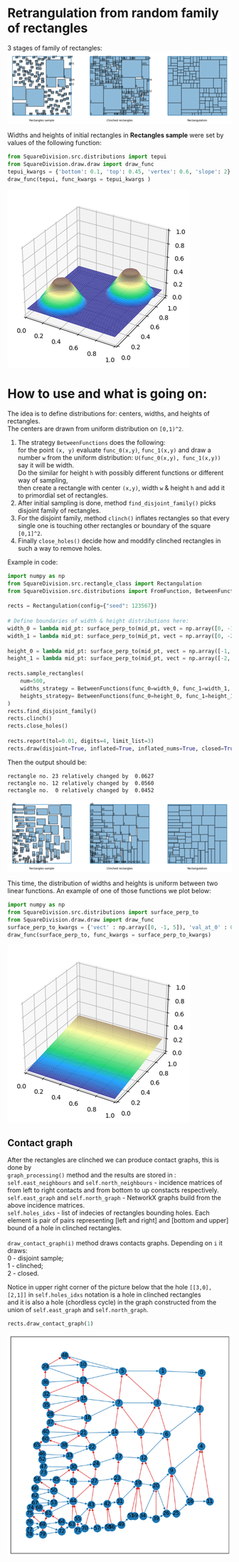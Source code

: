 # Retrangulation from random family of rectangles

3 stages of family of rectangles:\
<img src="README_pictures\output_example.png" alt="example"/>

Widths and heights of initial rectangles in **Rectangles sample** were set by values of the following function:
```python
from SquareDivision.src.distributions import tepui
from SquareDivision.draw.draw import draw_func
tepui_kwargs = {'bottom': 0.1, 'top': 0.45, 'vertex': 0.6, 'slope': 2}
draw_func(tepui, func_kwargs = tepui_kwargs )
```
<img src="README_pictures\tepui_distribution.png" alt="tepui_distribution"/>

# How to use and what is going on:
The idea is to define distributions for: centers, widths, and heights of rectangles.\
The centers are drawn from uniform distribution on `[0,1)^2`.
1. The strategy `BetweenFunctions` does the following:\
for the point `(x, y)` evaluate `func_0(x,y)`, `func_1(x,y)` and draw a number `w` from the uniform distribution:
`U(func_0(x,y), func_1(x,y))` say it will be width.\
Do the similar for height `h` with possibly different functions or different way of sampling,\
then create a rectangle with center `(x,y)`, width `w` & height `h` and add it to primordial set of rectangles.
2. After initial sampling is done, method `find_disjoint_family()` picks disjoint family of rectangles.
3. For the disjoint family, method `clinch()` inflates rectangles so that every single one is touching other rectangles or
boundary of the square `[0,1]^2`.
4. Finally `close_holes()` decide how and moddify clinched rectangles in such a way to remove holes.

Example in code:

```python
import numpy as np
from SquareDivision.src.rectangle_class import Rectangulation
from SquareDivision.src.distributions import FromFunction, BetweenFunctions, tepui, surface_perp_to

rects = Rectangulation(config={"seed": 123567})

# Define boundaries of width & height distributions here:
width_0 = lambda mid_pt: surface_perp_to(mid_pt, vect = np.array([0, -1, 5]), val_at_0 = 0.005)
width_1 = lambda mid_pt: surface_perp_to(mid_pt, vect = np.array([0, -2, 10]), val_at_0 = 0.01)

height_0 = lambda mid_pt: surface_perp_to(mid_pt, vect = np.array([-1, 0, 5]), val_at_0 = 0.005)
height_1 = lambda mid_pt: surface_perp_to(mid_pt, vect = np.array([-2, 0, 10]), val_at_0 = 0.01)

rects.sample_rectangles(
    num=500, 
    widths_strategy = BetweenFunctions(func_0=width_0, func_1=width_1, rng=rects.rng), 
    heights_strategy= BetweenFunctions(func_0=height_0, func_1=height_1, rng=rects.rng), 
)
rects.find_disjoint_family()
rects.clinch()
rects.close_holes()

rects.report(tol=0.01, digits=4, limit_list=3)
rects.draw(disjoint=True, inflated=True, inflated_nums=True, closed=True, closed_nums=False)
```
Then the output should be:
```
rectangle no. 23 relatively changed by  0.0627 
rectangle no. 12 relatively changed by  0.0560 
rectangle no.  0 relatively changed by  0.0452 
```
<img src="README_pictures\output_after_codebox.png" alt="example"/>

This time, the distribution of widths and heights is uniform between two linear functions.
An example of one of those functions we plot below:
```python
import numpy as np
from SquareDivision.src.distributions import surface_perp_to
from SquareDivision.draw.draw import draw_func
surface_perp_to_kwargs = {'vect' : np.array([0, -1, 5]), 'val_at_0' : 0.005}
draw_func(surface_perp_to, func_kwargs = surface_perp_to_kwargs)
```
<img src="README_pictures\surface_perp_to_boundary.png" alt="example perp"/>

## Contact graph

After the rectangles are clinched we can produce contact graphs, this is done by\
```graph_processing()``` method and the results are stored in :\
```self.east_neighbours``` and ```self.north_neighbours``` - incidence matrices of from left to right contacts and 
from bottom to up constacts respectively.\
```self.east_graph``` and  ```self.north_graph``` - NetworkX graphs build from the above incidence matrices.\
```self.holes_idxs``` - list of indecies of rectangles bounding holes. Each element is pair of pairs
representing [left and right] and [bottom and upper] bound of a hole in clinched rectangles.\
\
```draw_contact_graph(i)``` method draws contacts graphs. Depending on  ```i``` it draws:\
0 - disjoint sample;\
1 - clinched;\
2 - closed.

Notice in upper right corner of the picture below that the hole ```[[3,0], [2,1]]``` in ```self.holes_idxs``` notation is a hole in clinched rectangles\
 and it is also a hole (chordless cycle) in the graph constructed from the union of ```self.east_graph``` and  ```self.north_graph```.
```python
rects.draw_contact_graph(1)
```
<img src="README_pictures\contact_graph_linear_distribution.png" alt="example contact graph"/>

